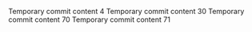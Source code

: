 Temporary commit content 4
Temporary commit content 30
Temporary commit content 70
Temporary commit content 71

